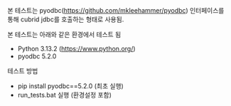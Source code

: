 본 테스트는 pyodbc(https://github.com/mkleehammer/pyodbc) 인터페이스를 통해 cubrid jdbc를 호출하는 형태로 사용됨.

본 테스트는 아래와 같은 환경에서 테스트 됨
- Python 3.13.2 (https://www.python.org/)
- pyodbc 5.2.0

테스트 방법
- pip install pyodbc==5.2.0 (최초 실행) 
- run_tests.bat 실행 (환경설정 포함)

